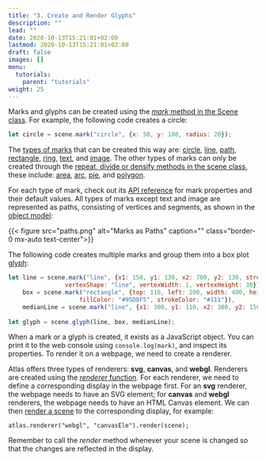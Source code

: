 ```yaml
---
title: "3. Create and Render Glyphs"
description: ""
lead: ""
date: 2020-10-13T15:21:01+02:00
lastmod: 2020-10-13T15:21:01+02:00
draft: false
images: []
menu:
  tutorials:
    parent: "tutorials"
weight: 25
---
```


Marks and glyphs can be created using the [_mark_ method in the Scene class](../../docs/group/scene/#methods-create-mark-or-group). For example, the following code creates a circle: 

```js
let circle = scene.mark("circle", {x: 50, y: 100, radius: 20});
```

The [types of marks](../../docs/global/constants/#mark-type) that can be created this way are:  [circle](../../docs/marks/circlepath/), [line](../../docs/marks/path/), [path](../../docs/marks/path/),  [rectangle](../../docs/marks/rectpath/), [ring](../../docs/marks/ringpath/), [text](../../docs/marks/pointtext/), and [image](../../docs/marks/image/). The other types of marks can only be created through the [repeat, divide or densify methods in the scene class](../../docs/group/scene/#methods-join-graphics-with-data), these include: [area](../../docs/marks/areapath/), [arc](../../docs/marks/arcpath/), [pie](../../docs/marks/piepath/), and [polygon](../../docs/marks/polygonpath/).

 For each type of mark, check out its [API reference](../../docs/marks/mark/) for mark properties and their default values. All types of marks except text and image are represented as paths, consisting of vertices and segments, as shown in the [object model](../../tutorials/vom/):

{{< figure src="paths.png" alt="Marks as Paths" caption="" class="border-0 mx-auto text-center">}}

The following code creates multiple marks and group them into a box plot [glyph](../../docs/group/glyph/):

```js
let line = scene.mark("line", {x1: 150, y1: 130, x2: 700, y2: 130, strokeColor: "#555", 
                vertexShape: "line", vertexWidth: 1, vertexHeight: 30}),
    box = scene.mark("rectangle", {top: 110, left: 200, width: 400, height: 40,
                    fillColor: "#95D0F5", strokeColor: "#111"}),
    medianLine = scene.mark("line", {x1: 300, y1: 110, x2: 300, y2: 150, strokeColor: "#000"});
    
let glyph = scene.glyph(line, box, medianLine);
```

When a mark or a glyph is created, it exists as a JavaScript object. You can print it to the web console using `console.log(mark)`, and inspect its properties. To render it on a webpage, we need to create a renderer. 

Atlas offers three types of renderers: **svg**, **canvas**, and **webgl**. Renderers are created using the [_renderer_ function](../../docs/rendering/renderer/). For each renderer, we need to define a corresponding display in the webpage first. For an **svg** renderer, the webpage needs to have an SVG element; for **canvas** and **webgl** renderers, the webpage needs to have an HTML Canvas element. We can then [render a scene](../../docs/rendering/renderer/#methods) to the corresponding display, for example:

    atlas.renderer("webgl", "canvasEle").render(scene);

Remember to call the _render_ method whenever your scene is changed so that the changes are reflected in the display. 